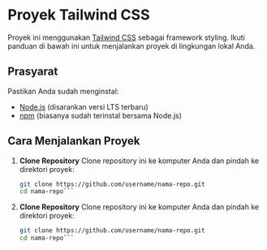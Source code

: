 # Proyek Tailwind CSS

Proyek ini menggunakan [Tailwind CSS](https://tailwindcss.com/) sebagai framework styling. Ikuti panduan di bawah ini untuk menjalankan proyek di lingkungan lokal Anda.

## Prasyarat

Pastikan Anda sudah menginstal:
- [Node.js](https://nodejs.org/) (disarankan versi LTS terbaru)
- [npm](https://www.npmjs.com/) (biasanya sudah terinstal bersama Node.js)

## Cara Menjalankan Proyek

1. **Clone Repository**
   Clone repository ini ke komputer Anda dan pindah ke direktori proyek:
   ```bash
   git clone https://github.com/username/nama-repo.git
   cd nama-repo```
1. **Clone Repository**
   Clone repository ini ke komputer Anda dan pindah ke direktori proyek:
   ```bash
   git clone https://github.com/username/nama-repo.git
   cd nama-repo```

